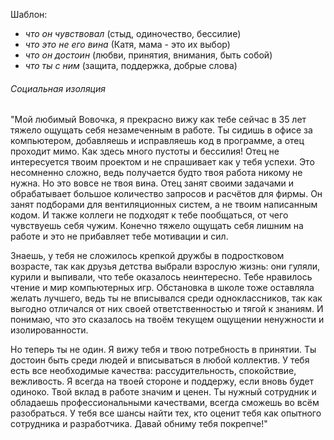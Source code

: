 Шаблон:

- _что он чувствовал_ (стыд, одиночество, бессилие)
- _что это не его вина_ (Катя, мама - это их выбор)
- _что он достоин_ (любви, принятия, внимания, быть собой)
- _что ты с ним_ (защита, поддержка, добрые слова)

###### Социальная изоляция

"Мой любимый Вовочка, я прекрасно вижу как тебе сейчас в 35 лет тяжело ощущать себя незамеченным в работе. Ты сидишь в офисе за компьютером, добавляешь и исправляешь код в программе, а отец проходит мимо. Как здесь много пустоты и бессилия! Отец не интересуется твоим проектом и не спрашивает как у тебя успехи. Это несомненно сложно, ведь получается будто твоя работа никому не нужна. Но это вовсе не твоя вина. Отец занят своими задачами и обрабатывает большое количество запросов и расчётов для фирмы. Он занят подборами для вентиляционных систем, а не твоим написанным кодом. И также коллеги не подходят к тебе пообщаться, от чего чувствуешь себя чужим. Конечно тяжело ощущать себя лишним на работе и это не прибавляет тебе мотивации и сил.

Знаешь, у тебя не сложилось крепкой дружбы в подростковом возрасте, так как друзья детства выбрали взрослую жизнь: они гуляли, курили и выпивали, что тебе оказалось неинтересно. Тебе нравилось чтение и мир компьютерных игр. Обстановка в школе тоже оставляла желать лучшего, ведь ты не вписывался среди одноклассников, так как выгодно отличался от них своей ответственностью и тягой к знаниям. И понимаю, что это сказалось на твоём текущем ощущении ненужности и изолированности. 

Но теперь ты не один. Я вижу тебя и твою потребность в принятии. Ты достоин быть среди людей и вписываться в любой коллектив. У тебя есть все необходимые качества: рассудительность, спокойствие, вежливость. Я всегда на твоей стороне и поддержу, если вновь будет одиноко. Твой вклад в работе значим и ценен. Ты нужный сотрудник и обладаешь профессиональными качествами, всегда сможешь во всём разобраться. У тебя все шансы найти тех, кто оценит тебя как опытного сотрудника и разработчика. Давай обниму тебя покрепче!"  
